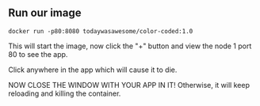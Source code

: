 ## Run our image

`docker run -p80:8080 todaywasawesome/color-coded:1.0`

This will start the image, now click the "+" button and view the node 1 port 80 to see the app. 

Click anywhere in the app which will cause it to die.

NOW CLOSE THE WINDOW WITH YOUR APP IN IT! Otherwise, it will keep reloading and killing the container. 